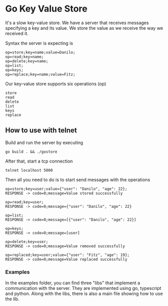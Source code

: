# Go Key Value Store

It's a slow key-value store. We have a server that receives messages specifying a
key and its value. We store the value as we receive the way we received it.

Syntax the server is expecting is

```
op=store;key=name;value=Danilo;
op=read;key=name;
op=delete;key=name;
op=list;
op=keys;
op=replace;key=name;value=Fitz;
```

Our key-value store supports six operations (op)

```
store
read
delete
list
keys
replace
```

## How to use with telnet

Build and run the server by executing

```
go build . && ./gostore
```

After that, start a tcp connection

```
telnet localhost 5000
```

Then all you need to do is to start send messages with the operations

```
op=store;key=user;value={"user": "Danilo", "age": 22};
RESPONSE -> code=0;message=Value stored successfully

op=read;key=user;
RESPONSE -> code=0;message={"user": "Danilo", "age": 22}

op=list;
RESPONSE -> code=0;message=[{"user": "Danilo", "age": 22}]

op=keys;
RESPONSE -> code=0;message=[user]

op=delete;key=user;
RESPONSE -> code=0;message=Value removed successfully

op=replaced;key=user;value={"user": "Fitz", "age": 19};
RESPONSE -> code=0;message=Value replaced successfully
```

### Examples

In the examples folder, you can find three "libs" that implement a communication
with the server. They are implemented using go, typescript and python. Along
with the libs, there is also a main file showing how to use the lib.
